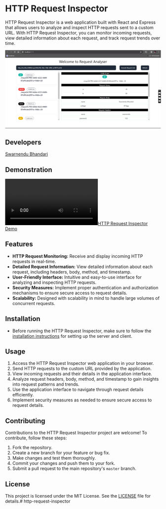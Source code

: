 # HTTP Request Inspector

HTTP Request Inspector is a web application built with React and Express that allows users to analyze and inspect HTTP requests sent to a custom URL. With HTTP Request Inspector, you can monitor incoming requests, view detailed information about each request, and track request trends over time.

![Project Image](../assets/example.png)

## Developers

[Swarnendu Bhandari](https://github.com/Swarnendu0123)

## Demonstration
[![HTTP Request Inspector Demo](../assets/example.mp4)](https://github.com/Bikram-ghuku/request-alalyser/assets/37508038/3a26121a-73e3-4bc4-b686-8eca2fcf894c)

## Features

- **HTTP Request Monitoring:** Receive and display incoming HTTP requests in real-time.
- **Detailed Request Information:** View detailed information about each request, including headers, body, method, and timestamp.
- **User-Friendly Interface:** Intuitive and easy-to-use interface for analyzing and inspecting HTTP requests.
- **Security Measures:** Implement proper authentication and authorization mechanisms to ensure secure access to request details.
- **Scalability:** Designed with scalability in mind to handle large volumes of concurrent requests.

## Installation

- Before running the HTTP Request Inspector, make sure to follow the [installation instructions](./Installation.md) for setting up the server and client.

## Usage

1. Access the HTTP Request Inspector web application in your browser.
2. Send HTTP requests to the custom URL provided by the application.
3. View incoming requests and their details in the application interface.
4. Analyze request headers, body, method, and timestamp to gain insights into request patterns and trends.
5. Use the application interface to navigate through request details efficiently.
6. Implement security measures as needed to ensure secure access to request details.

## Contributing

Contributions to the HTTP Request Inspector project are welcome! To contribute, follow these steps:

1. Fork the repository.
2. Create a new branch for your feature or bug fix.
3. Make changes and test them thoroughly.
4. Commit your changes and push them to your fork.
5. Submit a pull request to the main repository's `master` branch.

## License

This project is licensed under the MIT License. See the [LICENSE](LICENSE) file for details.# http-request-inspector
